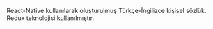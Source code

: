React-Native kullanılarak oluşturulmuş Türkçe-İngilizce kişisel sözlük. Redux teknolojisi kullanılmıştır.
